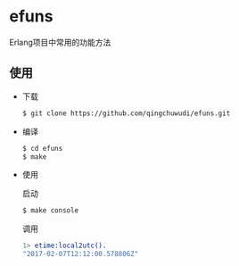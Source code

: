 # efuns

Erlang项目中常用的功能方法

## 使用

- 下载

    ```bash
    $ git clone https://github.com/qingchuwudi/efuns.git
    ```
- 编译

    ```bash
    $ cd efuns
    $ make
    ```
- 使用

	启动
    ```bash
    $ make console
    ```

    调用
    ```erlang
    1> etime:local2utc().
    "2017-02-07T12:12:00.578806Z"
    ```
